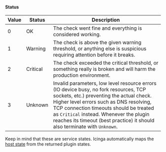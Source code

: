 
#### Status <a id="service-monitoring-plugin-api-status"></a>

Value | Status    | Description
------|-----------|-------------------------------
0     | OK        | The check went fine and everything is considered working.
1     | Warning   | The check is above the given warning threshold, or anything else is suspicious requiring attention before it breaks.
2     | Critical  | The check exceeded the critical threshold, or something really is broken and will harm the production environment.
3     | Unknown   | Invalid parameters, low level resource errors (IO device busy, no fork resources, TCP sockets, etc.) preventing the actual check. Higher level errors such as DNS resolving, TCP connection timeouts should be treated as `Critical` instead. Whenever the plugin reaches its timeout (best practice) it should also terminate with `Unknown`.

Keep in mind that these are service states. Icinga automatically maps
the [host state](03-monitoring-basics.md#check-result-state-mapping) from the returned plugin states.
